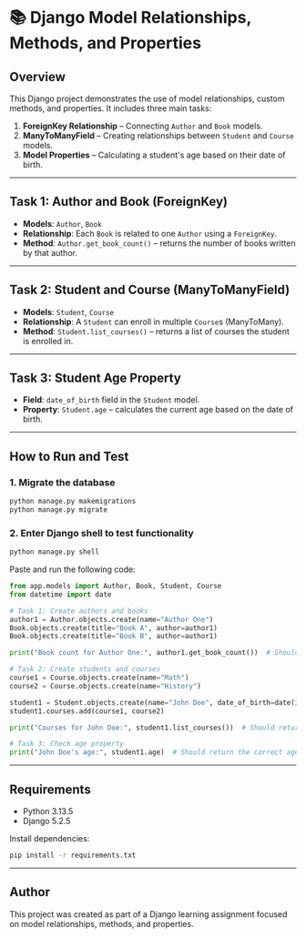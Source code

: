 # 📚 Django Model Relationships, Methods, and Properties

## Overview

This Django project demonstrates the use of model relationships, custom methods, and properties. It includes three main
tasks:

1. **ForeignKey Relationship** – Connecting `Author` and `Book` models.
2. **ManyToManyField** – Creating relationships between `Student` and `Course` models.
3. **Model Properties** – Calculating a student's age based on their date of birth.

---

## Task 1: Author and Book (ForeignKey)

- **Models**: `Author`, `Book`
- **Relationship**: Each `Book` is related to one `Author` using a `ForeignKey`.
- **Method**: `Author.get_book_count()` – returns the number of books written by that author.

---

## Task 2: Student and Course (ManyToManyField)

- **Models**: `Student`, `Course`
- **Relationship**: A `Student` can enroll in multiple `Course`s (ManyToMany).
- **Method**: `Student.list_courses()` – returns a list of courses the student is enrolled in.

---

## Task 3: Student Age Property

- **Field**: `date_of_birth` field in the `Student` model.
- **Property**: `Student.age` – calculates the current age based on the date of birth.

---

## How to Run and Test

### 1. Migrate the database

```bash
python manage.py makemigrations
python manage.py migrate
````

### 2. Enter Django shell to test functionality

```bash
python manage.py shell
```

Paste and run the following code:

```python
from app.models import Author, Book, Student, Course
from datetime import date

# Task 1: Create authors and books
author1 = Author.objects.create(name="Author One")
Book.objects.create(title="Book A", author=author1)
Book.objects.create(title="Book B", author=author1)

print("Book count for Author One:", author1.get_book_count())  # Should return 2

# Task 2: Create students and courses
course1 = Course.objects.create(name="Math")
course2 = Course.objects.create(name="History")

student1 = Student.objects.create(name="John Doe", date_of_birth=date(2000, 5, 15))
student1.courses.add(course1, course2)

print("Courses for John Doe:", student1.list_courses())  # Should return list of courses

# Task 3: Check age property
print("John Doe's age:", student1.age)  # Should return the correct age
```

---

## Requirements

* Python 3.13.5
* Django 5.2.5

Install dependencies:

```bash
pip install -r requirements.txt
```

---

## Author

This project was created as part of a Django learning assignment focused on model relationships, methods, and
properties.

```



